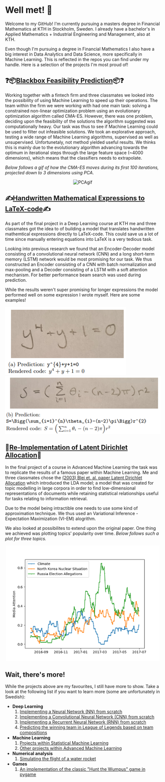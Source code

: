 # Well met! 👋

Welcome to my GitHub! I'm currently pursuing a masters degree in Financial Mathematics at KTH in Stockholm, Sweden. I already have a bachelor's in Applied Mathematics + Industrial Engineering and Management, also at KTH. 

Even though I'm pursuing a degree in Financial Mathematics I also have a big interest in Data Analytics and Data Science, more specifically in Machine Learning. This is reflected in the repos you can find under my handle. Here is a selection of the projects I'm most proud of!

## ❓📦[Blackbox Feasibility Prediction](https://github.com/KodAgge/Feasibility-Prediction)📦❓

Working together with a fintech firm and three classmates we looked into the possibility of using Machine Learning to speed up their operations. The team within the firm we were working with had one main task: solving a constrained non-linear optimization problem using an evolutionary optimization algorithm called CMA-ES. However, there was one problem, deciding upon the feasibility of the solutions the algorithm suggested was computationally heavy. Our task was thus to see if Machine Learning could be used to filter out infeasible solutions. We took an explorative approach, testing a wide range of Machine Learning algorithms, supervised as well as unsupervised. Unfortunetaly, not method yielded useful results. We thinks this is mainly due to the evolutionary algorithm advancing towards the optimum in iterational steps through the large feature space (~4000 dimensions), which means that the classifiers needs to extrapolate.

_Below follows a gif of how the CMA-ES moves during its first 100 iterations, projected down to 3 dimensions using PCA_.

<p align="center">
  <img src="/images/PCA.gif" alt="PCAgif" width="750"/>
</p>

## ✍️[Handwritten Mathematical Expressions to LaTeX-code](https://github.com/KodAgge/Img2Latex)✍️
As part of the final project in a Deep Learning course at KTH me and three classmates got the idea to of building a model that translates handwritten mathemtical expressions directly to LaTeX-code. This could save us a lot of time since manually entering equations into LaTeX is a very tedious task.

Looking into previous research we found that an Encoder-Decoder model consisting of a convolutional neural network (CNN) and a long short-term memory (LSTM) network would be most promising for our task. We thus constructed an Encoder consisting of a CNN with batch normalization and max-pooling and a Decoder consisting of a LSTM with a soft attention mechanism. For better performance beam search was used during prediction.

While the results weren't super promising for longer expressions the model performed well on some expression I wrote myself. Here are some examples!

![Result A](/images/result_a.PNG)
![Result B](/images/result_b.PNG)


## 📰[Re-Implementation of Latent Dirichlet Allocation](https://github.com/Javigsv/LDA_AdML)📰

In the final project of a course in Advanced Machine Learning the task was to replicate the results of a famous paper within Machine Learning. Me and three classmates chose the 
[(2003) Blei et. al. paper Latent Dirichlet Allocation](https://github.com/Javigsv/LDA_AdML/blob/main/LDA%20paper.pdf) which introduced the LDA model; a model that was created for topic modelling in large corpora in order to find low-dimensional representations of documents while retaining statistical relationships useful for tasks relating to information retrieval.

Due to the model being intractible one needs to use some kind of approximation technique. We thus used an Variational Inference - Expectation Maximization (VI-EM) alogrithm.

We also looked at possibilites to extend upon the original paper. One thing we achieved was plotting topics' popularity over time. _Below follows such a plot for three topics._

<p align="center">
  <img src="/images/topicsovertime.png" alt="Topics over time" width="500"/>
</p>


## Wait, there's more!

While the projects above are my favourites, I still have more to show. Take a look at the following list if you want to learn more (some are unfortunately in Swedish):

* **Deep Learning**
  1. [Implementing a Neural Network (NN) from scratch](https://github.com/KodAgge/NNs-in-matlab)
  2. [Implementing a Convolutional Neural Network (CNN) from scratch](https://github.com/KodAgge/CNNs-in-matlab)
  3. [Implementing a Recurrent Neural Network (RNN) from scratch](https://github.com/KodAgge/RNNs-in-matlab)
  4. [Predicting the winning team in League of Legends based on team compositions](https://github.com/KodAgge/TeamCompositions)
* **Machine Learning**
  1. [Projects within Statistical Machine Learning](https://github.com/KodAgge/StatisticalMachineLearning)
  2. [Other projects within Advanced Machine Learning](https://github.com/KodAgge/AdvancedMachineLearning)
* **Numerical analysis**
  1. [Simulating the flight of a water rocket](https://github.com/KodAgge/WaterRocketSimulation)
* **Games**
  1. [An implementation of the classic "Hunt the Wumpus" game in pygame](https://github.com/KodAgge/Wumpus)

<!--
**KodAgge/KodAgge** is a ✨ _special_ ✨ repository because its `README.md` (this file) appears on your GitHub profile.

Here are some ideas to get you started:

- 🔭 I’m currently working on ...
- 🌱 I’m currently learning ...
- 👯 I’m looking to collaborate on ...
- 🤔 I’m looking for help with ...
- 💬 Ask me about ...
- 📫 How to reach me: ...
- 😄 Pronouns: ...
- ⚡ Fun fact: ...
-->
